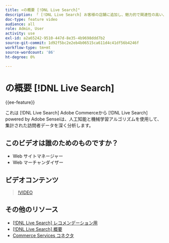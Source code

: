 ```yaml
---
title: «の概要 [!DNL Live Search]"
description: 「 [!DNL Live Search] お客様の店舗に追加し、魅力的で関連性の高い、パーソナライズされたショッピングエクスペリエンスを提供します。」
doc-type: feature video
audience: all
role: Admin, User
activity: use
exl-id: a2a65242-9510-447d-8e35-4b9698ddd7b2
source-git-commit: 1d92f5bc2e2eb4b06515ca611d4c41df56b4246f
workflow-type: tm+mt
source-wordcount: '86'
ht-degree: 0%

---
```


# の概要 [!DNL Live Search]

{{ee-feature}}

これは [!DNL Live Search] Adobe Commerceから [!DNL Live Search] powered by Adobe Senseiは、人工知能と機械学習アルゴリズムを使用して、集計された訪問者データを深く分析します。

## このビデオは誰のためのものですか？

- Web サイトマネージャー
- Web マーチャンダイザー

## ビデオコンテンツ

>[!VIDEO](https://video.tv.adobe.com/v/337365?quality=12&learn=on)


## その他のリソース

- [[!DNL Live Search] レコメンデーション用](https://experienceleague.adobe.com/docs/commerce-learn/tutorials/marketing/live-search-recommendations.html)
- [[!DNL Live Search] 概要](https://experienceleague.adobe.com/docs/commerce-merchant-services/live-search/overview.html)
- [Commerce Services コネクタ](https://experienceleague.adobe.com/docs/commerce-merchant-services/user-guides/integration-services/saas.html)

